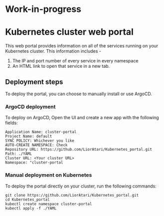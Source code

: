 # Work-in-progress

# Kubernetes cluster web portal

This web portal provides information on all of the services running on your Kubernetes cluster.
This information includes - 
1. The IP and port number of every service in every namespace
2. An HTML link to open that service in a new tab.

## Deployment steps
To deploy the portal, you can choose to manually install or use ArgoCD.

### ArgoCD deployment

To deploy on ArgoCD, Open the UI and create a new app with the following fields:  
```
Application Name: cluster-portal  
Project Name: default  
SYNC POLICY: Whichever you like  
AUTO-CREATE NAMESPACE: Check  
Repository URL: https://github.com/LiorAtari/Kubernetes_portal.git  
Path: ./YAML  
Cluster URL: <Your cluster URL>  
Namespace: "cluster-portal
```

### Manual deployment on Kubernetes
To deploy the portal directly on your cluster, run the following commands:
```
git clone https://github.com/LiorAtari/Kubernetes_portal.git
cd Kubernetes_portal
kubectl create namespace cluster-portal
kubectl apply -f ./YAML
```
